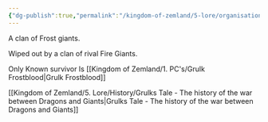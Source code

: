 ```yaml
---
{"dg-publish":true,"permalink":"/kingdom-of-zemland/5-lore/organisations/wintermaw-clan/"}
---
```





A clan of Frost giants.

Wiped out by a clan of rival Fire Giants.

Only Known survivor Is [[Kingdom of Zemland/1. PC's/Grulk Frostblood\|Grulk Frostblood]]

[[Kingdom of Zemland/5. Lore/History/Grulks Tale - The history of the war between Dragons and Giants\|Grulks Tale - The history of the war between Dragons and Giants]]